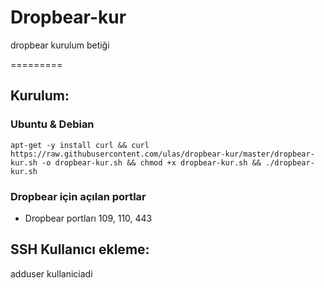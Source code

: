 # Dropbear-kur
dropbear kurulum betiği

=========
## Kurulum:
### Ubuntu & Debian
```
apt-get -y install curl && curl  https://raw.githubusercontent.com/ulas/dropbear-kur/master/dropbear-kur.sh -o dropbear-kur.sh && chmod +x dropbear-kur.sh && ./dropbear-kur.sh
```
### Dropbear için açılan portlar
* Dropbear portları 109, 110, 443

## SSH Kullanıcı ekleme:
adduser kullaniciadi
